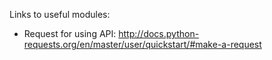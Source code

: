 Links to useful modules:
* Request for using API: http://docs.python-requests.org/en/master/user/quickstart/#make-a-request

